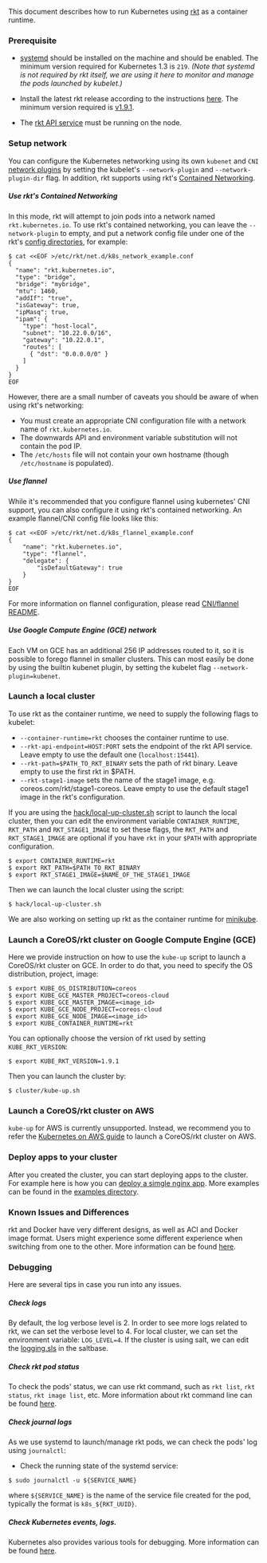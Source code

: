 ---
---

This document describes how to run Kubernetes using [rkt](https://github.com/coreos/rkt) as a container runtime.

### Prerequisite

- [systemd](http://www.freedesktop.org/wiki/Software/systemd/) should be installed on the machine and should be enabled.
  The minimum version required for Kubernetes 1.3 is `219`.
  *(Note that systemd is not required by rkt itself, we are using it here to monitor and manage the pods launched by kubelet.)*

- Install the latest rkt release according to the instructions [here](https://github.com/coreos/rkt).
  The minimum version required is [v1.9.1](https://github.com/coreos/rkt/releases/tag/v1.9.1).

- The [rkt API service](http://coreos.com/rkt/docs/latest/subcommands/api-service.html) must be running on the node.

### Setup network

You can configure the Kubernetes networking using its own `kubenet` and `CNI` [network
plugins](http://kubernetes.io/docs/admin/network-plugins/) by setting the kubelet's `--network-plugin` and `--network-plugin-dir` flag.
In addition, rkt supports using rkt's [Contained Networking](https://coreos.com/rkt/docs/latest/networking.html#contained-mode).

##### Use rkt's Contained Networking

In this mode, rkt will attempt to join pods into a network named `rkt.kubernetes.io`.
To use rkt's contained networking, you can leave the `--network-plugin` to empty, and put a network config file under one of the rkt's [config directories](https://github.com/coreos/rkt/blob/master/Documentation/configuration.md#command-line-flags), for example:

```shell
$ cat <<EOF >/etc/rkt/net.d/k8s_network_example.conf
{
  "name": "rkt.kubernetes.io",
  "type": "bridge",
  "bridge": "mybridge",
  "mtu": 1460,
  "addIf": "true",
  "isGateway": true,
  "ipMasq": true,
  "ipam": {
    "type": "host-local",
    "subnet": "10.22.0.0/16",
    "gateway": "10.22.0.1",
    "routes": [
      { "dst": "0.0.0.0/0" }
    ]
  }
}
EOF
```

However, there are a small number of caveats you should be aware of when using rkt's networking:

* You must create an appropriate CNI configuration file with a network name of `rkt.kubernetes.io`.
* The downwards API and environment variable substitution will not contain the pod IP.
* The `/etc/hosts` file will not contain your own hostname (though `/etc/hostname` is populated).

##### Use flannel

While it's recommended that you configure flannel using kubernetes' CNI support, you can also configure it using rkt's contained networking.
An example flannel/CNI config file looks like this:

```shell
$ cat <<EOF >/etc/rkt/net.d/k8s_flannel_example.conf
{
    "name": "rkt.kubernetes.io",
    "type": "flannel",
    "delegate": {
        "isDefaultGateway": true
    }
}
EOF
```

For more information on flannel configuration, please read [CNI/flannel README](https://github.com/containernetworking/cni/blob/master/Documentation/flannel.md).

##### Use Google Compute Engine (GCE) network

Each VM on GCE has an additional 256 IP addresses routed to it, so it is possible to forego flannel in smaller clusters.
This can most easily be done by using the builtin kubenet plugin, by setting the kubelet flag `--network-plugin=kubenet`.

### Launch a local cluster

To use rkt as the container runtime, we need to supply the following flags to kubelet:

- `--container-runtime=rkt` chooses the container runtime to use.
- `--rkt-api-endpoint=HOST:PORT` sets the endpoint of the rkt API service.
  Leave empty to use the default one (`localhost:15441`).
- `--rkt-path=$PATH_TO_RKT_BINARY` sets the path of rkt binary.
  Leave empty to use the first rkt in $PATH.
- `--rkt-stage1-image` sets the name of the stage1 image, e.g. coreos.com/rkt/stage1-coreos.
  Leave empty to use the default stage1 image in the rkt's configuration.

If you are using the [hack/local-up-cluster.sh](https://github.com/kubernetes/kubernetes/tree/{{page.githubbranch}}/hack/local-up-cluster.sh) script to launch the local cluster, then you can edit the environment variable `CONTAINER_RUNTIME`, `RKT_PATH` and `RKT_STAGE1_IMAGE` to set these flags, the `RKT_PATH` and `RKT_STAGE1_IMAGE` are optional if you have `rkt` in your `$PATH` with appropriate configuration.

```shell
$ export CONTAINER_RUNTIME=rkt
$ export RKT_PATH=$PATH_TO_RKT_BINARY
$ export RKT_STAGE1_IMAGE=$NAME_OF_THE_STAGE1_IMAGE
```

Then we can launch the local cluster using the script:

```shell
$ hack/local-up-cluster.sh
```

We are also working on setting up rkt as the container runtime for [minikube](https://github.com/kubernetes/minikube/issues/168).

### Launch a CoreOS/rkt cluster on Google Compute Engine (GCE)

Here we provide instruction on how to use the `kube-up` script to launch a CoreOS/rkt cluster on GCE.
In order to do that, you need to specify the OS distribution, project, image:

```shell
$ export KUBE_OS_DISTRIBUTION=coreos
$ export KUBE_GCE_MASTER_PROJECT=coreos-cloud
$ export KUBE_GCE_MASTER_IMAGE=<image_id>
$ export KUBE_GCE_NODE_PROJECT=coreos-cloud
$ export KUBE_GCE_NODE_IMAGE=<image_id>
$ export KUBE_CONTAINER_RUNTIME=rkt
```

You can optionally choose the version of rkt used by setting `KUBE_RKT_VERSION`:

```shell
$ export KUBE_RKT_VERSION=1.9.1
```

Then you can launch the cluster by:

```shell
$ cluster/kube-up.sh
```

### Launch a CoreOS/rkt cluster on AWS

`kube-up` for AWS is currently unsupported.
Instead, we recommend you to refer the [Kubernetes on AWS guide](https://coreos.com/kubernetes/docs/latest/kubernetes-on-aws.html) to launch a CoreOS/rkt cluster on AWS.

### Deploy apps to your cluster

After you created the cluster, you can start deploying apps to the cluster. For example here is how you can [deploy a simgle nginx app](/docs/user-guide/simple-nginx).
More examples can be found in the [examples directory](https://github.com/kubernetes/kubernetes/tree/{{page.githubbranch}}/examples/).

### Known Issues and Differences

rkt and Docker have very different designs, as well as ACI and Docker image format.
Users might experience some different experience when switching from one to the other.
More information can be found [here](/docs/getting-started-guides/rkt/notes/).

### Debugging

Here are several tips in case you run into any issues.

##### Check logs

By default, the log verbose level is 2. In order to see more logs related to rkt, we can set the verbose level to 4.
For local cluster, we can set the environment variable: `LOG_LEVEL=4`.
If the cluster is using salt, we can edit the [logging.sls](https://github.com/kubernetes/kubernetes/tree/{{page.githubbranch}}/cluster/saltbase/pillar/logging.sls) in the saltbase.

##### Check rkt pod status

To check the pods' status, we can use rkt command, such as `rkt list`, `rkt status`, `rkt image list`, etc.
More information about rkt command line can be found [here](https://github.com/coreos/rkt/blob/master/Documentation/commands.md).

##### Check journal logs

As we use systemd to launch/manage rkt pods, we can check the pods' log using `journalctl`:

- Check the running state of the systemd service:

```shell
$ sudo journalctl -u ${SERVICE_NAME}
```

where `${SERVICE_NAME}` is the name of the service file created for the pod, typically the format is `k8s_${RKT_UUID}`.

##### Check Kubernetes events, logs.

Kubernetes also provides various tools for debugging. More information can be found [here](/docs/user-guide/application-troubleshooting).
